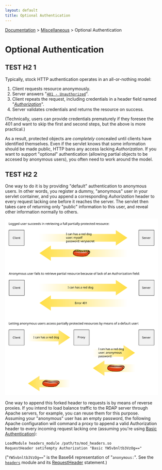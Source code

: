 ```yaml
---
layout: default
title: Optional Authentication
---
```


<div id="breadcrumbs">
<a href="documentation.html">Documentation</a> > <a href="documentation.html#miscellaneous">Miscellaneous</a> > Optional Authentication
</div>

# Optional Authentication

## TEST H2 1

Typically, stock HTTP authentication operates in an all-or-nothing model:

1. Client requests resource anonymously.
2. Server answers "[`401 - Unauthorized`](https://en.wikipedia.org/wiki/List_of_HTTP_status_codes#4xx_Client_Error)".
3. Client repeats the request, including credentials in a header field named "[*Authorization*](https://en.wikipedia.org/wiki/List_of_HTTP_header_fields#Request_fields)".
4. Server validates credentials and returns the resource on success.

(Technically, users can provide credentials prematurely if they foresee the 401 and want to skip the first and second steps, but the above is more practical.)

As a result, protected objects are *completely* concealed until clients have identified themselves. Even if the servlet knows that some information should be made public, HTTP bans any access lacking _Authorization_. If you want to support "optional" authentication (allowing partial objects to be accesed by anonymous users), you often need to work around the model.

## TEST H2 2

One way to do it is by providing "default" authentication to anonymous users. In other words, you register a dummy, "anonymous" user in your servlet container, and you append a corresponding *Auhorization* header to every request lacking one before it reaches the server. The servlet then takes care of returning only "public" information to this user, and reveal other information normally to others.

![Fig.1 - Optional Authentication](img/diagram/optional-authentication.svg)

One way to append this forked header to requests is by means of reverse proxies. If you intend to load balance traffic to the RDAP server through Apache servers, for example, you can reuse them for this purpose. Assuming your "anonymous" user has an empty password, the following Apache configuration will command a proxy to append a valid Authorization header to every incoming request lacking one (assuming you're using [Basic Authentication](https://tools.ietf.org/html/rfc2617#section-2)):

	LoadModule headers_module /path/to/mod_headers.so
	RequestHeader setifempty Authorization "Basic YW5vbnltb3VzOg=="

("`YW5vbnltb3VzOg==`" is the Base64 representation of "`anonymous:`". See the [`headers`](http://httpd.apache.org/docs/current/mod/mod_headers.html) module and its [RequestHeader](http://httpd.apache.org/docs/current/mod/mod_headers.html#RequestHeader) statement.)

